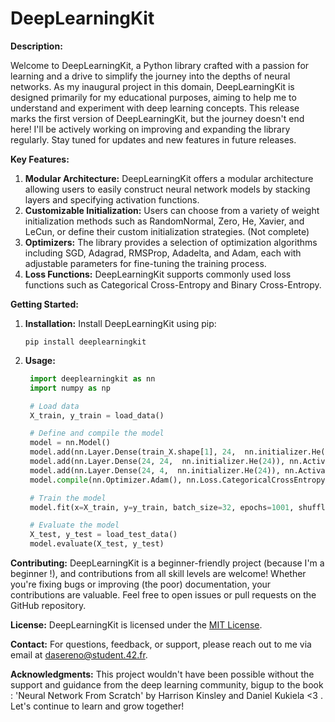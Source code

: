 # DeepLearningKit

**Description:**

Welcome to DeepLearningKit, a Python library crafted with a passion for learning and a drive to simplify the journey into the depths of neural networks. As my inaugural project in this domain, DeepLearningKit is designed primarily for my educational purposes, aiming to help me to understand and experiment with deep learning concepts.
This release marks the first version of DeepLearningKit, but the journey doesn't end here! I'll be actively working on improving and expanding the library regularly. Stay tuned for updates and new features in future releases.

**Key Features:**
1. **Modular Architecture:** DeepLearningKit offers a modular architecture allowing users to easily construct neural network models by stacking layers and specifying activation functions.
2. **Customizable Initialization:** Users can choose from a variety of weight initialization methods such as RandomNormal, Zero, He, Xavier, and LeCun, or define their custom initialization strategies. (Not complete)
3. **Optimizers:** The library provides a selection of optimization algorithms including SGD, Adagrad, RMSProp, Adadelta, and Adam, each with adjustable parameters for fine-tuning the training process.
4. **Loss Functions:** DeepLearningKit supports commonly used loss functions such as Categorical Cross-Entropy and Binary Cross-Entropy.

**Getting Started:**
1. **Installation:** Install DeepLearningKit using pip:
   ```
   pip install deeplearningkit
   ```

2. **Usage:**
   ```python
    import deeplearningkit as nn
    import numpy as np

 	# Load data
    X_train, y_train = load_data()

    # Define and compile the model
    model = nn.Model()
	model.add(nn.Layer.Dense(train_X.shape[1], 24,  nn.initializer.He(train_X.shape[1])), nn.Activation.ReLU())
	model.add(nn.Layer.Dense(24, 24,  nn.initializer.He(24)), nn.Activation.ReLU())
	model.add(nn.Layer.Dense(24, 4,  nn.initializer.He(24)), nn.Activation.Softmax_CategoricalCrossEntropy())
	model.compile(nn.Optimizer.Adam(), nn.Loss.CategoricalCrossEntropy())

	# Train the model
	model.fit(x=X_train, y=y_train, batch_size=32, epochs=1001, shuffle=True, display=True, plot=True)

	# Evaluate the model
	X_test, y_test = load_test_data()
	model.evaluate(X_test, y_test)
   ```

**Contributing:**
DeepLearningKit is a beginner-friendly project (because I'm a beginner !), and contributions from all skill levels are welcome! Whether you're fixing bugs or improving (the poor) documentation, your contributions are valuable. Feel free to open issues or pull requests on the GitHub repository.

**License:**
DeepLearningKit is licensed under the [MIT License](LICENCE).

**Contact:**
For questions, feedback, or support, please reach out to me via email at dasereno@student.42.fr.

**Acknowledgments:**
This project wouldn't have been possible without the support and guidance from the deep learning community, bigup to the book : 'Neural Network From Scratch' by Harrison Kinsley and Daniel Kukiela <3 . Let's continue to learn and grow together!
